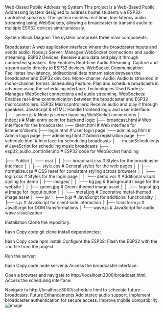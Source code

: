 Web-Based Public Addressing System
This project is a Web-Based Public Addressing System designed to address hostel students via ESP32-controlled speakers. The system enables real-time, low-latency audio streaming using WebSockets, allowing a broadcaster to transmit audio to multiple ESP32 devices simultaneously.


System Block Diagram
The system comprises three main components:

Broadcaster: A web application interface where the broadcaster inputs and sends audio.
Node.js Server: Manages WebSocket connections and audio streaming.
ESP32 Devices: Receive audio data and play it through connected speakers.
Key Features
Real-time Audio Streaming: Capture and stream audio directly to ESP32 devices.
WebSocket Communication: Facilitates low-latency, bidirectional data transmission between the broadcaster and ESP32 devices.
Mono-channel Audio: Audio is streamed in mono-channel format.
Scheduling Feature: Plan and schedule broadcasts in advance using the scheduling interface.
Technologies Used
Node.js: Manages WebSocket connections and audio streaming.
WebSockets: Enables real-time communication between the broadcaster and ESP32 microcontrollers.
ESP32 Microcontrollers: Receive audio and play it through speakers.
JavaScript & HTML: Handle frontend logic and user interface.
├── server.js                  # Node.js server handling WebSocket connections
├── index.js                   # Main entry point for backend logic
├── broadcast.html             # Web interface for the broadcaster
├── client.html                # Web interface for listeners/clients
├── login.html                 # User login page
├── adminLog.html              # Admin login page
├── adminreg.html              # Admin registration page
├── schedule.html              # Interface for scheduling broadcasts
├── musicScheduler.js          # JavaScript for scheduling music broadcasts
├── esp32_audio_controller.ino # ESP32 code for WebSocket handling

├── Public/
│   ├── css/
│   │   ├── broadcast.css      # Styles for the broadcaster interface
│   │   ├── style.css          # General styles for the web pages
│   │   ├── normalize.css      # CSS reset for consistent styling across browsers
│   │   ├── login.css          # Styles for the login page
│   │   └── demo.vss           # Additional visual styling for demo
│   ├── images/
│   │   ├── bg.jpg             # Background image for the website
│   │   ├── green.jpg          # Green-themed image asset
│   │   ├── logout.jpg         # Image for logout button
│   │   └── metal.jpg          # Decorative metal-themed image asset
│   └── js/
│       ├── b.js               # JavaScript for additional functionality
│       ├── c.js               # JavaScript for client-side interaction
│       ├── transform.js       # JavaScript for DOM transformations
│       └── wave.js            # JavaScript for audio wave visualization


Installation
Clone the repository:

bash
Copy code
git clone <repository-url>
Install dependencies:

bash
Copy code
npm install
Configure the ESP32: Flash the ESP32 with the .ino file from the project.

Run the server:

bash
Copy code
node server.js
Access the broadcaster interface:

Open a browser and navigate to http://localhost:3000/broadcast.html.
Access the scheduling interface:

Navigate to http://localhost:3000/schedule.html to schedule future broadcasts.
Future Enhancements
Add stereo audio support.
Implement broadcaster authentication for secure access.
Improve mobile compatibility.
![image](https://github.com/user-attachments/assets/29207600-820b-4536-bd14-c787fa56b55b)
